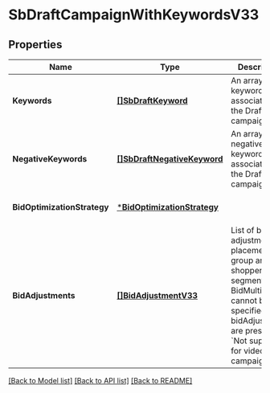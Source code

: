 # SbDraftCampaignWithKeywordsV33

## Properties
Name | Type | Description | Notes
------------ | ------------- | ------------- | -------------
**Keywords** | [**[]SbDraftKeyword**](SBDraftKeyword.md) | An array of keywords associated with the Draft campaign. | [optional] [default to null]
**NegativeKeywords** | [**[]SbDraftNegativeKeyword**](SBDraftNegativeKeyword.md) | An array of negative keywords associated with the Draft campaign. | [optional] [default to null]
**BidOptimizationStrategy** | [***BidOptimizationStrategy**](BidOptimizationStrategy.md) |  | [optional] [default to null]
**BidAdjustments** | [**[]BidAdjustmentV33**](BidAdjustmentV3_3.md) | List of bid adjustments for placement group and shopper segments. BidMultiplier cannot be specified when bidAdjustments are present. &#x60;Not supported for video campaigns&#x60; | [optional] [default to null]

[[Back to Model list]](../README.md#documentation-for-models) [[Back to API list]](../README.md#documentation-for-api-endpoints) [[Back to README]](../README.md)

